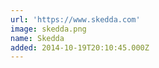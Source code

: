 ```yaml
---
url: 'https://www.skedda.com'
image: skedda.png
name: Skedda
added: 2014-10-19T20:10:45.000Z
---
```

